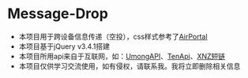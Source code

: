 # Message-Drop
* 本项目用于跨设备信息传递（空投），css样式参考了[AirPortal](airportal.cn)
* 本项目基于jQuery v3.4.1搭建
* 本项目所用api来自于互联网，如：[UmongAPI](api.uomg.com)、[TenApi](tenapi.cn)、[XNZ短链](xnz.pub)
* 本项目仅供学习交流使用，如有侵权，请联系我。我将立即删除相关信息